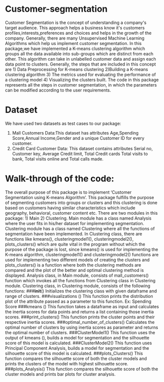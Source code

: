 # Customer-segmentation

Customer Segmentation is the concept of understanding a company's target audience. This approach
helps a business know it's customers profiles,interests,preferences and choices and helps in the growth 
of the company. Generally, there are many Unsupervised Machine Learning Algorithms which help us implement
customer segmentation. 
In this package,we have implemented a K-means clustering algorithm which groups all 
the data available into sub-groups which are distinct from each other. This algorithm can take in unlabelled
customer data and assign each data point to clusters. Generally, the steps that are included in this concept are 1) Data 
Preprocessing for K-means clustering 2)Building a K-means clustering algorithm 3) The metrics
used for evaluating the performance of a clustering model 4) Visualizing the clusters built. The code in this package
represents all the steps in customer segmentation, in which the parameters can be modified according to the 
user requirements.

# Dataset

We have used two datasets as test cases to our package:
1) Mall Customers Data:This dataset has attributes Age,Spending Score,Annual Income,Gender and a unique Customer ID for every customer.
2) Credit Card Customer Data: This dataset contains attributes Serial no, Customer key, Average Credit limit, Total Credit cards 
   Total visits to bank, Total visits online and Total calls made.


# Walk-through of the code:

The overall purpose of this package is to implement ‘Customer Segmentation using K-means Algorithm’. This package fulfills the purpose of segmenting customers into groups or clusters and this clustering is done based on customers having similar characteristics which include geography, behavioral, customer content etc. There are two modules in this package: 1) Main 2) Clustering.
Main module has a class named Analysis where the user fits in his/her dataset for implementing segmentation. Clustering module has a class named Clustering where all the functions of segmentation have been implemented. In Clustering class, there are functions like kmeans(), clusteringmodel1(), clusteringmodel2(), plots_clusters()  which are quite vital in the program without which the purpose of the package is lost, since kmeans() is used for implementing the K-means algorithm, clusteringmodel1() and clusteringmodel2() functions are used for implementing two different models of creating the clusters and plots_clusters() is a function where both the clustering methods are compared and the plot of the better and optimal clustering method is displayed.
Analysis class, in Main module, consists of mall_customers() function which invokes all the functions from Clustering class in Clustering module. Clustering class, in Clustering module, consists of the following functions:
###__init__() 
 Initializes the clustering class with given dataframe and range of clusters.
###visualizations ()
 This function prints the distribution plot of the attribute passed as a parameter to this function. Ex: Spending Score
###kmeans ()
 This function takes a dataframe as input and calculates the inertia scores for data points and returns a list containing those inertia scores.
###print_clusters()
 This function prints the cluster points and their respective inertia scores.
###optimal_number_of_clusters()
 Calculates the optimal number of clusters by using inertia scores as parameter and returns the optimal number of clusters.
###ClusterModel1()
 This function uses the output of kmeans (), builds a model for segmentation and the silhouette score of this model is calculated.
###ClusterModel2()
 This function uses Principal Component Analysis, builds a model for segmentation and the silhouette score of this model is calculated.
###plots_Clusters()
 This function compares the silhouette score of both the cluster models and prints the clusters of the model with highest silhouette score.
###plots_Analysis()
 This function compares the silhouette score of both the cluster models and prints bar plots for cluster analysis.

